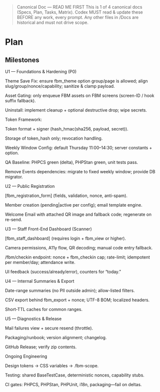 > Canonical Doc — READ ME FIRST
> This is 1 of 4 canonical docs (Specs, Plan, Tasks, Matrix).
> Codex MUST read & update these BEFORE any work, every prompt.
> Any other files in /Docs are historical and must not drive scope.

# Plan

## Milestones

U1 — Foundations & Hardening (P0)

Theme Save Fix: ensure fbm_theme option group/page is allowed; align slug/group/nonce/capability; sanitize & clamp payload.

Asset Gating: only enqueue FBM assets on FBM screens (screen-ID / hook suffix fallback).

Uninstall: implement cleanup + optional destructive drop; wipe secrets.

Token Framework:

Token format + signer (hash_hmac(sha256, payload, secret)).

Storage of token_hash only; revocation handling.

Weekly Window Config: default Thursday 11:00–14:30; server constants + option.

QA Baseline: PHPCS green (delta), PHPStan green, unit tests pass.

Remove Events dependencies: migrate to fixed weekly window; provide DB migrator.

U2 — Public Registration

[fbm_registration_form] (fields, validation, nonce, anti-spam).

Member creation (pending|active per config); email template engine.

Welcome Email with attached QR image and fallback code; regenerate on re-send.

U3 — Staff Front-End Dashboard (Scanner)

[fbm_staff_dashboard] (requires login + fbm_view or higher).

Camera permissions, A11y flow, QR decoding; manual code entry fallback.

/fbm/checkin endpoint: nonce + fbm_checkin cap; rate-limit; idempotent per member/day; attendance write.

UI feedback (success/already/error), counters for “today.”

U4 — Internal Summaries & Export

Date-range summaries (no PII outside admin); allow-listed filters.

CSV export behind fbm_export + nonce; UTF-8 BOM; localized headers.

Short-TTL caches for common ranges.

U5 — Diagnostics & Release

Mail failures view + secure resend (throttle).

Packaging/runbook; version alignment; changelog.

GitHub Release; verify zip contents.

Ongoing Engineering

Design tokens → CSS variables → .fbm-scope.

Testing: shared BaseTestCase, deterministic nonces, capability stubs.

CI gates: PHPCS, PHPStan, PHPUnit, i18n, packaging—fail on deltas.
